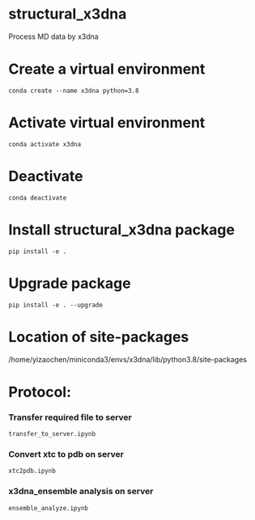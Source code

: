 # structural_x3dna
Process MD data by x3dna

# Create a virtual environment
`conda create --name x3dna python=3.8`

# Activate virtual environment
`conda activate x3dna`

# Deactivate
`conda deactivate`

# Install structural_x3dna package
`pip install -e .`

# Upgrade package
`pip install -e . --upgrade`

# Location of site-packages
/home/yizaochen/miniconda3/envs/x3dna/lib/python3.8/site-packages

# Protocol:
### Transfer required file to server
`transfer_to_server.ipynb`
### Convert xtc to pdb on server
`xtc2pdb.ipynb`
### x3dna_ensemble analysis on server
`ensemble_analyze.ipynb`
